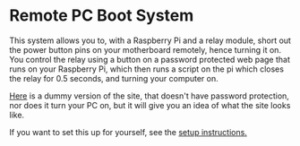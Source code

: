 # Remote PC Boot System

This system allows you to, with a Raspberry Pi and a relay module, short out the power button pins on your motherboard remotely, hence turning it on.
You control the relay using a button on a password protected web page that runs on your Raspberry Pi, which then runs a script on the pi which closes the relay for 0.5 seconds, and turning your computer on.

[Here](https://software.jmckinnon.co.uk/pc-start/) is a dummy version of the site, that doesn't have password protection, nor does it turn your PC on, but it will give you an idea of what the site looks like.

If you want to set this up for yourself, see the [setup instructions.](SETUP.md)